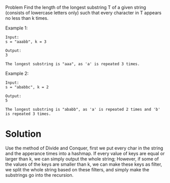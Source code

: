 Problem
Find the length of the longest substring T of a given string (consists of lowercase letters only) such that every character in T appears no less than k times.

Example 1: 

    Input:
    s = "aaabb", k = 3

    Output:
    3

    The longest substring is "aaa", as 'a' is repeated 3 times.

Example 2: 

    Input:
    s = "ababbc", k = 2

    Output:
    5

    The longest substring is "ababb", as 'a' is repeated 2 times and 'b' is repeated 3 times.

Solution
==
Use the method of Divide and Conquer, first we put every char in the string and the apperance times into a hashmap. If every value of keys are equal or larger than k, we can simply output the whole string; However, if some of the values of the keys are smaller than k, we can make these keys as filter, we split the whole string based on these filters, and simply make the substrings go into the recursion. 
